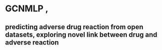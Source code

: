 # GCNMLP , 
## predicting adverse drug reaction from open datasets, exploring novel link between drug and adverse reaction
